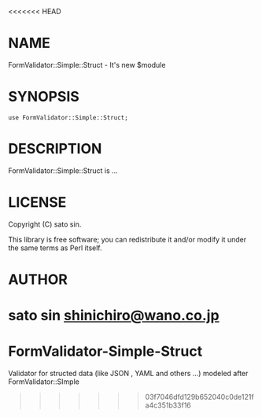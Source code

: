 <<<<<<< HEAD
# NAME

FormValidator::Simple::Struct - It's new $module

# SYNOPSIS

    use FormValidator::Simple::Struct;

# DESCRIPTION

FormValidator::Simple::Struct is ...

# LICENSE

Copyright (C) sato sin.

This library is free software; you can redistribute it and/or modify
it under the same terms as Perl itself.

# AUTHOR

sato sin <shinichiro@wano.co.jp>
=======
FormValidator-Simple-Struct
===========================

Validator for structed data (like JSON , YAML and others ...) modeled after FormValidator::SImple
>>>>>>> 03f7046dfd129b652040c0de121fa4c351b33f16
